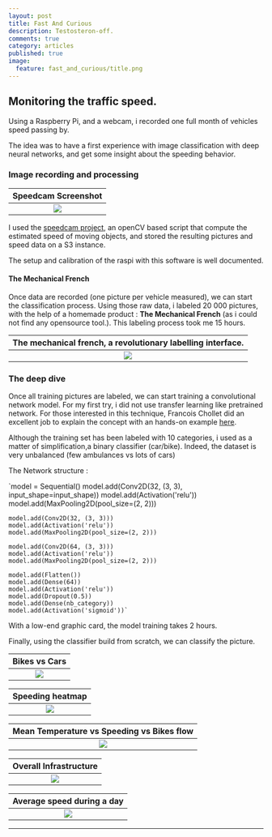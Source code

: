 ```yaml
---
layout: post
title: Fast And Curious
description: Testosteron-off.
comments: true
category: articles
published: true
image:
  feature: fast_and_curious/title.png
---
```



## Monitoring the traffic speed.

Using a Raspberry Pi, and a webcam, i recorded one full month of vehicles speed passing by.

The idea was to have a first experience with image classification with deep neural networks, and get some insight about the speeding behavior.


### Image recording and processing

|Speedcam Screenshot|
|:--:|
|![](/images/fast_and_curious/speedcam1.png)|


I used the  [speedcam project](https://github.com/pageauc/speed-camera), an openCV based script that compute the estimated speed of moving objects, and stored the resulting pictures and speed data on a S3 instance.

The setup and calibration of the raspi with this software is well documented.

#### The Mechanical French

Once data are recorded (one picture per vehicle measured), we can start the classification process.
Using those raw data, i labeled 20 000 pictures, with the help of a homemade product : **The Mechanical French** (as i could not find any opensource tool.). This labeling process took me 15 hours.

|The mechanical french, a revolutionary labelling interface.|
|:--:|
|![](/images/fast_and_curious/mechanicalfrench.png)|


### The deep dive 

Once all training pictures are labeled, we can start training a convolutional network model.
For my first try, i did not use transfer learning like pretrained network. For those interested in this technique, Francois Chollet did an excellent job to explain the concept with an hands-on example [here](https://github.com/fchollet/deep-learning-with-python-notebooks/blob/master/5.3-using-a-pretrained-convnet.ipynb).

Although the training set has been labeled with 10 categories, i used  as a matter of simplification,a binary classifier (car/bike). Indeed, the dataset is very unbalanced (few ambulances vs lots of cars)

The Network structure :

`model = Sequential()
    model.add(Conv2D(32, (3, 3), input_shape=input_shape))
    model.add(Activation('relu'))
    model.add(MaxPooling2D(pool_size=(2, 2)))

    model.add(Conv2D(32, (3, 3)))
    model.add(Activation('relu'))
    model.add(MaxPooling2D(pool_size=(2, 2)))

    model.add(Conv2D(64, (3, 3)))
    model.add(Activation('relu'))
    model.add(MaxPooling2D(pool_size=(2, 2)))

    model.add(Flatten())
    model.add(Dense(64))
    model.add(Activation('relu'))
    model.add(Dropout(0.5))
    model.add(Dense(nb_category))
    model.add(Activation('sigmoid'))`


With a low-end graphic card, the model training takes 2 hours.

Finally, using the classifier build from scratch, we can classify the picture. 

|Bikes vs Cars|
|:--:|
|![](/images/fast_and_curious/bike_car.png)|


|Speeding heatmap|
|:--:|
|![](/images/fast_and_curious/heatmap.png)|


|Mean Temperature vs Speeding vs Bikes flow|
|:--:|
|![](/images/fast_and_curious/speed_temp_bike.png)|



|Overall Infrastructure|
|:--:|
|![](/images/fast_and_curious/SpeedCamFlowChart.png)|



|Average speed during a day|
|:--:|
|![](/images/fast_and_curious/traffic_2018-05-11.png)|


-----------



